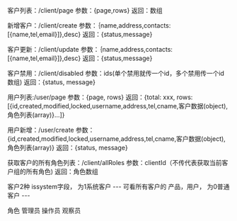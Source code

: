 客户列表：/client/page
参数：{page,rows}
返回：数组

新增客户：/client/create
参数：｛name,address,contacts:[{name,tel,email}]},desc}
返回：{status,message}

客户更新：/client/update
参数：｛name,address,contacts:[{name,tel,email}]},desc}
返回：{status,message}

客户禁用：/client/disabled
参数：ids(单个禁用就传一个id，多个禁用传一个id数组)
返回：{status, message}

用户列表:/user/page
参数：{page, rows}
返回：{total: xxx, rows: [{id,created,modified,locked,username,address,tel,cname,客户数据(object),角色列表(array)}…]}

用户新增：/user/create
参数：{id,created,modified,locked,username,address,tel,cname,客户数据(object),角色列表(array)}
返回：{status, message}


获取客户的所有角色列表：/client/allRoles
参数：clientId（不传代表获取当前客户组的所有角色)
返回：角色数组


客户2种
 issystem字段，
    为1系统客户 --- 可看所有客户的 产品，用户，
    为0普通客户 ---

角色
    管理员
    操作员
    观察员
